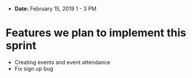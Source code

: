- **Date:** February 15, 2019 1 - 3 PM

# Features we plan to implement this sprint
- Creating events and event attendance
- Fix sign up bug
